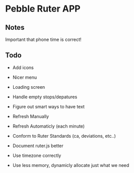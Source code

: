 # Pebble Ruter APP

## Notes
Important that phone time is correct!

## Todo
* Add icons
* Nicer menu

* Loading screen

* Handle empty stops/depatures

* Figure out smart ways to have text

* Refresh Manually
* Refresh Automaticly (each minute)

* Conform to Ruter Standards (ca, deviations, etc..)

* Document ruter.js better

* Use timezone correctly

* Use less memory, dynamicly allocate just what we need